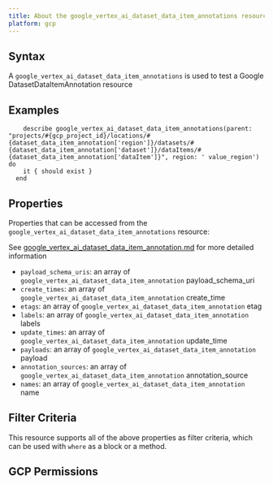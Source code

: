 ```yaml
---
title: About the google_vertex_ai_dataset_data_item_annotations resource
platform: gcp
---
```


## Syntax
A `google_vertex_ai_dataset_data_item_annotations` is used to test a Google DatasetDataItemAnnotation resource

## Examples
```
    describe google_vertex_ai_dataset_data_item_annotations(parent: "projects/#{gcp_project_id}/locations/#{dataset_data_item_annotation['region']}/datasets/#{dataset_data_item_annotation['dataset']}/dataItems/#{dataset_data_item_annotation['dataItem']}", region: ' value_region') do
    it { should exist }
  end
```

## Properties
Properties that can be accessed from the `google_vertex_ai_dataset_data_item_annotations` resource:

See [google_vertex_ai_dataset_data_item_annotation.md](google_vertex_ai_dataset_data_item_annotation.md) for more detailed information
  * `payload_schema_uris`: an array of `google_vertex_ai_dataset_data_item_annotation` payload_schema_uri
  * `create_times`: an array of `google_vertex_ai_dataset_data_item_annotation` create_time
  * `etags`: an array of `google_vertex_ai_dataset_data_item_annotation` etag
  * `labels`: an array of `google_vertex_ai_dataset_data_item_annotation` labels
  * `update_times`: an array of `google_vertex_ai_dataset_data_item_annotation` update_time
  * `payloads`: an array of `google_vertex_ai_dataset_data_item_annotation` payload
  * `annotation_sources`: an array of `google_vertex_ai_dataset_data_item_annotation` annotation_source
  * `names`: an array of `google_vertex_ai_dataset_data_item_annotation` name

## Filter Criteria
This resource supports all of the above properties as filter criteria, which can be used
with `where` as a block or a method.

## GCP Permissions
